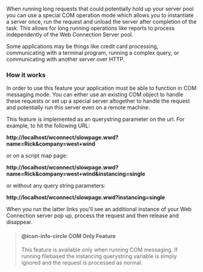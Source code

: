 ﻿When running long requests that could potentially hold up your server pool you can use a special COM operation mode which allows you to instantiate a server once, run the request and unload the server after completion of the task. This allows for long running operations like reports to process independently of the Web Connection Server pool. 

Some applications may be things like credit card processing, communicating with a terminal program, running a complex query, or communicating with another server over HTTP.

### How it works
In order to use this feature your application must be able to function in COM messaging mode. You can either use an existing COM object to handle these requests or set up a special server altogether to handle the request and potentially run this server even on a remote machine.

This feature is implemented as an querystring parameter on the url. For example, to hit the following URL:

**http://localhost/wconnect/slowpage.wwd?name=Rick&company=west+wind**  

or on a script map page:

**http://localhost/wconnect/slowpage.wwd?name=Rick&company=west+wind&instancing=single**  

or without any query string parameters:

**http://localhost/wconnect/slowpage.wwd?instancing=single**  

When you run the latter links you'll see an additional instance of your Web Connection server pop up, process the request and then release and disappear.

> #### @icon-info-circle COM Only Feature
> This feature is available only when running COM messaging. If running filebased the instancing querystring variable is simply ignored and the request is processed as normal.
